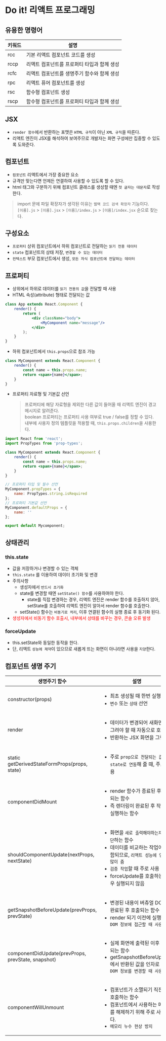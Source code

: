 # Do it! 리액트 프로그래밍
## 유용한 명령어
|키워드|설명|
|--|--|
|rcc|기본 리액트 컴포넌트 코드를 생성|
|rccp|리액트 컴포넌트를 프로퍼티 타입과 함께 생성|
|rcfc|리액트 컴포넌트를 생명주기 함수와 함께 생성|
|rpc|리액트 퓨어 컴포넌트를 생성|
|rsc|함수형 컴포넌트 생성|
|rscp|함수형 컴포넌트를 프로퍼티 타입과 함께 생성|

## JSX
* `render 함수`에서 반환하는 포맷은 `HTML 규칙`이 아닌 `XML 규칙`을 따른다.
* 리액트 엔진이 JSX를 해석하여 보여주므로 개발자는 화면 구성에만 집중할 수 있도록 도와준다.

## 컴포넌트
* `컴포넌트` 리액트에서 가장 중요한 요소
* 규격만 맞는다면 언제든 연결하여 사용할 수 있도록 할 수 있다.
* html 태그와 구분하기 위해 컴포넌트 클래스를 생성할 때엔 `첫 글자는 대문자`로 작성한다.

> import 문에 파일 확장자가 생각된 이유는 `웹팩 코드 검색 확장자` 기능이다.<br/>
> `[이름].js` > `[이름].jsx` > `[이름]/index.js` > `[이름]/index.jsx` 순으로 찾는다.

## 구성요소
* `프로퍼티` 상위 컴포넌트에서 하위 컴포넌트로 전달하는 `읽기 전용 데이터`
* `state` 컴포넌트의 상태 저장, `변경할 수 있는 데이터`
* `컨텍스트` 부모 컴포넌트에서 생성, `모든 자식 컴포넌트에 전달하는 데이터`

## 프로퍼티
* 상위에서 하위로 데이터를 `읽기 전용의 값`을 전달할 때 사용
* HTML 속성(attribute) 형태로 전달되는 값
```jsx harmony
class App extends React.Component {
    render() {
        return (
            <div className="body">
                <MyComponent name="message"/>
            </div>            
        );
    }
}
```
* 하위 컴포넌트에서 `this.props`으로 참조 가능
```jsx harmony
class MyComponent extends React.Component {
    render() {
        const name = this.props.name;
        return <span>{name}</span>;
    }
}
```
* 프로퍼티 자료형 및 기본값 선언
    > 프로퍼티에 해당 자료형을 제외한 다른 값이 들어올 때 리액트 엔진이 경고 메시지로 알려준다.<br>
    boolean 프로퍼티는 프로퍼티 사용 여부로 true / false를 정할 수 있다.<br>
    내부에 사용자 정의 템플릿을 적용할 때, `this.props.children`을 사용한다.
```jsx harmony
import React from 'react';
import PropTypes from 'prop-types';

class MyComponent extends React.Component {
    render() {
        const name = this.props.name;
        return <span>{name}</span>;
    }
}

// 프로퍼티 타입 및 필수 선언
MyComponent.propTypes = {
    name: PropTypes.string.isRequired
};
// 프로퍼티 기본값 선언
MyComponent.defaultProps = {
    name: ''    
};

export default Mycomponent;
```

## 상태관리
### this.state
* 값을 저장하거나 변경할 수 있는 객체
* `this.state` 를 이용하여 데이터 초기화 및 변경
* 주의사항
    * 생성자에서 `반드시 초기화`
    * state를 변경할 때엔 `setState() 함수`를 사용하여야 한다.
        * state를 직접 변경하는 경우, 리액트 엔진은 render 함수를 호출하지 않아, setState를 호출하여 리액트 엔진이 알아서 render 함수를 호출한다.
    * setState() 함수는 `비동기로 처리`, 이후 연결된 함수의 실행 종료 후 동기화 된다.
* <span style="color: red;">생성자에서 비동기 함수 호출시, 내부에서 상태를 바꾸는 경우, 콘솔 오류 발생</span>

### forceUpdate
* this.setState와 동일한 동작을 한다.
* 단, 리액트 `성능에 제약`이 있으므로 새롭게 뜨는 화면이 아니라면 사용을 `지양`한다.

## 컴포넌트 생명 주기
|생명주기 함수|설명|
|--|--|
|constructor(props)|<ul><li>최초 생성될 때 한번 실행</li><li>`변수` 또는 `상태` 선언</li></ul>|
|render|<ul><li>데이터가 변경되어 새화면을 그려야 할 때 자동으로 호출</li><li>반환하는 JSX 화면을 그림</li></ul>|
|static getDerivedStateFormProps(props, state)|<ul><li>주로 `prop으로 전달되는 값을 state로 연동`해 줄 때, 주로 사용</li></ul>|
|componentDidMount|<ul><li>render 함수가 종료된 후 호출되는 함수</li><li>즉 렌더링이 완료된 후 작업을 실행하는 함수</li></ul>|
|shouldComponentUpdate(nextProps, nextState)|<ul><li>화면을 `새로 출력해야하는지 판단`하는 함수</li><li>데이터를 비교하는 작업이 포함되므로, `리액트 성능에 영향을 많이 줌`</li><li>`검증 작업`할 때 주로 사용</li><li>forceUpdate를 호출하는 경우 실행되지 않음</li></ul>|
|getSnapshotBeforeUpdate(prevProps, prevState)|<ul><li>변경된 내용이 버츄얼 DOM에 완료된 후 호출되는 함수</li><li>render 되기 이전에 실행되어 `DOM 정보에 접근할 때 사용`</li></ul>|
|componentDidUpdate(prevProps, prevState, snapshot)|<ul><li>실제 화면에 출력된 이후 호출되는 함수</li><li>getSnapshotBeforeUpdate에서 반환된 값을 인자로 받고, `DOM 정보를 변경할 때 사용`</li></ul>|
|componentWillUnmount|<ul><li>컴포넌트가 소멸되기 직전에 호출하는 함수</li><li>컴포넌트에서 사용하는 메모리를 해제하기 위해 주로 사용한다.</li><li>`메모리 누수 현상 방지`</li></ul>|
